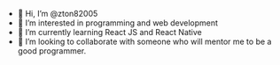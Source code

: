 - 👋 Hi, I’m @zton82005
- 👀 I’m interested in programming and web development
- 🌱 I’m currently learning React JS and React Native
- 💞️ I’m looking to collaborate with someone who will mentor me to be a good programmer.


<!---
zton82005/zton82005 is a ✨ special ✨ repository because its `README.md` (this file) appears on your GitHub profile.
You can click the Preview link to take a look at your changes.
--->
